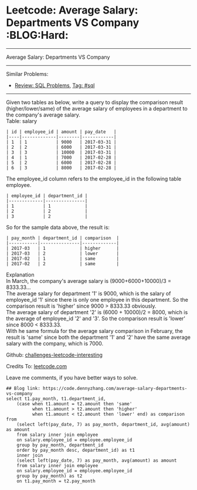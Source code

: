 # Leetcode: Average Salary: Departments VS Company     :BLOG:Hard:


---

Average Salary: Departments VS Company  

---

Similar Problems:  
-   [Review: SQL Problems](https://code.dennyzhang.com/review-sql), [Tag: #sql](https://code.dennyzhang.com/tag/sql)

---

Given two tables as below, write a query to display the comparison result (higher/lower/same) of the average salary of employees in a department to the company's average salary.  
Table: salary  

    | id | employee_id | amount | pay_date   |
    |----|-------------|--------|------------|
    | 1  | 1           | 9000   | 2017-03-31 |
    | 2  | 2           | 6000   | 2017-03-31 |
    | 3  | 3           | 10000  | 2017-03-31 |
    | 4  | 1           | 7000   | 2017-02-28 |
    | 5  | 2           | 6000   | 2017-02-28 |
    | 6  | 3           | 8000   | 2017-02-28 |

The employee\_id column refers to the employee\_id in the following table employee.  

    | employee_id | department_id |
    |-------------|---------------|
    | 1           | 1             |
    | 2           | 2             |
    | 3           | 2             |

So for the sample data above, the result is:  

    | pay_month | department_id | comparison  |
    |-----------|---------------|-------------|
    | 2017-03   | 1             | higher      |
    | 2017-03   | 2             | lower       |
    | 2017-02   | 1             | same        |
    | 2017-02   | 2             | same        |

Explanation  
In March, the company's average salary is (9000+6000+10000)/3 = 8333.33&#x2026;  
The average salary for department '1' is 9000, which is the salary of employee\_id '1' since there is only one employee in this department. So the comparison result is 'higher' since 9000 > 8333.33 obviously.  
The average salary of department '2' is (6000 + 10000)/2 = 8000, which is the average of employee\_id '2' and '3'. So the comparison result is 'lower' since 8000 < 8333.33.  
With he same formula for the average salary comparison in February, the result is 'same' since both the department '1' and '2' have the same average salary with the company, which is 7000.  

Github: [challenges-leetcode-interesting](https://github.com/DennyZhang/challenges-leetcode-interesting/tree/master/average-salary-departments-vs-company)  

Credits To: [leetcode.com](https://leetcode.com/problems/average-salary-departments-vs-company/description/)  

Leave me comments, if you have better ways to solve.  

    ## Blog link: https://code.dennyzhang.com/average-salary-departments-vs-company
    select t1.pay_month, t1.department_id,
        (case when t1.amount = t2.amount then 'same'
              when t1.amount > t2.amount then 'higher'
              when t1.amount < t2.amount then 'lower' end) as comparison
    from 
        (select left(pay_date, 7) as pay_month, department_id, avg(amount) as amount
        from salary inner join employee
        on salary.employee_id = employee.employee_id
        group by pay_month, department_id
        order by pay_month desc, department_id) as t1
        inner join
        (select left(pay_date, 7) as pay_month, avg(amount) as amount
        from salary inner join employee
        on salary.employee_id = employee.employee_id
        group by pay_month) as t2
        on t1.pay_month = t2.pay_month